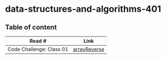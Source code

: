 # data-structures-and-algorithms-401

## Table of content

| Read # | Link |
|------|------|
| Code Challenge: Class 01 | [arrayReverse](/challenges/arrayReverse/README.md) |
